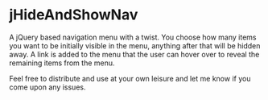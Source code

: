 jHideAndShowNav
===============

A jQuery based navigation menu with a twist. You choose how many items you want to be initially visible in the menu, anything after that will be hidden away. A link is added to the menu that the user can hover over to reveal the remaining items from the menu. 

Feel free to distribute and use at your own leisure and let me know if you come upon any issues.
